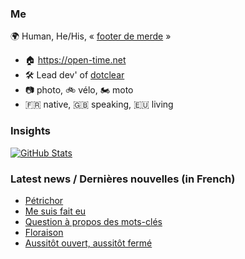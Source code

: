 ### Me

🌍 Human, He/His, « [footer de merde](https://open-time.net/post/2013/07/17/La-veritable-histoire-du-Footer-de-merde-) » 
* 🏠 https://open-time.net 
* 🛠️ Lead dev' of [dotclear](https://git.dotclear.org/dev/dotclear)
* 📷 photo, 🚲 vélo, 🏍️ moto 
* 🇫🇷 native, 🇬🇧 speaking, 🇪🇺 living

### Insights

[![GitHub Stats](https://github-readme-stats-sigma-five.vercel.app/api?username=franck-paul)](https://github.com/franck-paul)

### Latest news / Dernières nouvelles (in French)

<!-- BLOG-POST-LIST:START -->
- [Pétrichor](https://open-time.net/post/2024/12/20/Petrichor)
- [Me suis fait eu](https://open-time.net/post/2024/12/19/Me-suis-fait-eu)
- [Question à propos des mots-clés](https://open-time.net/post/2024/12/18/Question-a-propos-des-mots-cles)
- [Floraison](https://open-time.net/post/2024/12/17/Floraison)
- [Aussitôt ouvert, aussitôt fermé](https://open-time.net/post/2024/12/16/Aussitot-ouvert-aussitot-ferme)
<!-- BLOG-POST-LIST:END -->
